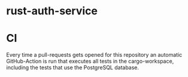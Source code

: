 # rust-auth-service

# CI

Every time a pull-requests gets opened for this repository an automatic
GitHub-Action is run that executes all tests in the cargo-workspace, including
the tests that use the PostgreSQL database.

